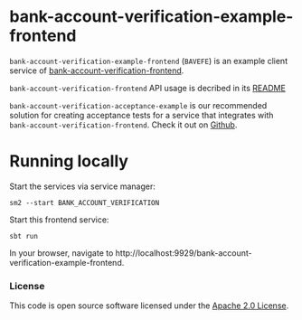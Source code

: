 
# bank-account-verification-example-frontend

`bank-account-verification-example-frontend` (`BAVEFE`) is an example client service of [bank-account-verification-frontend](https://github.com/hmrc/bank-account-verification-frontend).

`bank-account-verification-frontend` API usage is decribed in its [README](https://github.com/hmrc/bank-account-verification-frontend)

`bank-account-verification-acceptance-example` is our recommended solution for creating acceptance tests for a service that integrates with `bank-account-verification-frontend`.  Check it out on [Github](https://github.com/hmrc/bank-account-verification-acceptance-example).

# Running locally

Start the services via service manager:

```sm2 --start BANK_ACCOUNT_VERIFICATION```

Start this frontend service:

```sbt run```

In your browser, navigate to http://localhost:9929/bank-account-verification-example-frontend.




### License

This code is open source software licensed under the [Apache 2.0 License]("http://www.apache.org/licenses/LICENSE-2.0.html").
